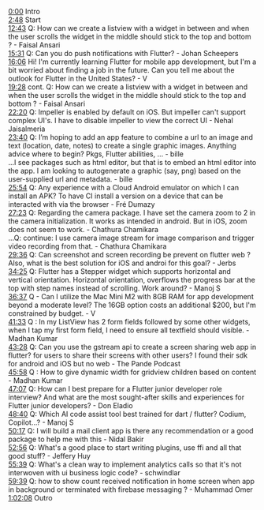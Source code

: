 [0:00](https://www.youtube.com/watch?v=Hi_Txd9Q9Pw&t=0m00s) Intro  
[2:48](https://www.youtube.com/watch?v=Hi_Txd9Q9Pw&t=2m48s) Start  
[12:43](https://www.youtube.com/watch?v=Hi_Txd9Q9Pw&t=12m43s) Q: How can we create a listview with a widget in between and when the user scrolls the widget in the middle should stick to the top and bottom ? - Faisal Ansari  
[15:31](https://www.youtube.com/watch?v=Hi_Txd9Q9Pw&t=15m31s) Q: Can you do push notifications with Flutter? - Johan Scheepers  
[16:06](https://www.youtube.com/watch?v=Hi_Txd9Q9Pw&t=16m06s) Hi! I'm currently learning Flutter for mobile app development, but I'm a bit worried about finding a job in the future. Can you tell me about the outlook for Flutter in the United States? - V  
[19:28](https://www.youtube.com/watch?v=Hi_Txd9Q9Pw&t=19m28s) cont. Q: How can we create a listview with a widget in between and when the user scrolls the widget in the middle should stick to the top and bottom ? - Faisal Ansari  
[22:20](https://www.youtube.com/watch?v=Hi_Txd9Q9Pw&t=22m20s) Q: Impeller is enabled by default on iOS. But impeller can't support complex UI's. I have to disable impeller to view the correct UI - Nehal Jaisalmeria  
[23:40](https://www.youtube.com/watch?v=Hi_Txd9Q9Pw&t=23m40s) Q: I’m hoping to add an app feature to combine a url to an image and text (location, date, notes) to create a single graphic images. Anything advice where to begin? Pkgs, Flutter abilities, … - bille  
...I see packages such as html editor, but that is to embed an html editor into the app. I am looking to autogenerate a graphic (say, png) based on the user-supplied url and metadata. - bille  
[25:54](https://www.youtube.com/watch?v=Hi_Txd9Q9Pw&t=25m54s) Q: Any experience with a Cloud Android emulator on which I can install an APK? To have CI install a version on a device that can be interacted with via the browser - Fré Dumazy  
[27:23](https://www.youtube.com/watch?v=Hi_Txd9Q9Pw&t=27m23s) Q: Regarding the camera package. I have set the camera zoom to 2 in the camera initialization. It works as intended in android. But in iOS, zoom does not seem to work. - Chathura Chamikara  
...Q: continue: I use camera image stream for image comparison and trigger video recording from that. - Chathura Chamikara  
[29:36](https://www.youtube.com/watch?v=Hi_Txd9Q9Pw&t=29m36s) Q: Can screenshot and screen recording be prevent on flutter web ? Also, what is the best solution for iOS and androi for this goal? - Jerbs  
[34:25](https://www.youtube.com/watch?v=Hi_Txd9Q9Pw&t=34m25s) Q: Flutter has a Stepper widget which supports horizontal and vertical orientation. Horizontal orientation, overflows the progress bar at the top with step names instead of scrolling. Work around? - Manoj S  
[36:37](https://www.youtube.com/watch?v=Hi_Txd9Q9Pw&t=36m37s) Q - Can I utilize the Mac Mini M2 with 8GB RAM for app development beyond a moderate level? The 16GB option costs an additional $200, but I'm constrained by budget. - V  
[41:33](https://www.youtube.com/watch?v=Hi_Txd9Q9Pw&t=41m33s) Q : In my ListView has 2 form fields followed by some other widgets, when I tap my first form field, I need to ensure all textfield should visible. - Madhan Kumar  
[43:28](https://www.youtube.com/watch?v=Hi_Txd9Q9Pw&t=43m28s) Q: Can you use the gstream api to create a screen sharing web app in flutter? for users to share their screens with other users? I found their sdk for android and iOS but no web - The Pande Podcast  
[45:58](https://www.youtube.com/watch?v=Hi_Txd9Q9Pw&t=45m58s) Q : How to give dynamic width for gridview children based on content - Madhan Kumar  
[47:07](https://www.youtube.com/watch?v=Hi_Txd9Q9Pw&t=47m07s) Q: How can I best prepare for a Flutter junior developer role interview? And what are the most sought-after skills and experiences for Flutter junior developers? - Don Eladio  
[48:40](https://www.youtube.com/watch?v=Hi_Txd9Q9Pw&t=48m40s) Q: Which AI code assist tool best trained for dart / flutter? Codium, Copilot...? - Manoj S  
[50:17](https://www.youtube.com/watch?v=Hi_Txd9Q9Pw&t=50m17s) Q: I will build a mail client app is there any recommendation or a good package to help me with this - Nidal Bakir  
[52:56](https://www.youtube.com/watch?v=Hi_Txd9Q9Pw&t=52m56s) Q: What's a good place to start writing plugins, use ffi and all that good stuff? - Jeffery Huy  
[55:39](https://www.youtube.com/watch?v=Hi_Txd9Q9Pw&t=55m39s) Q: What's a clean way to implement analytics calls so that it's not interwoven with ui business logic code? - schwindlar  
[59:39](https://www.youtube.com/watch?v=Hi_Txd9Q9Pw&t=59m39s) Q: how to show count received notification in home screen when app in background or terminated with firebase messaging ? - Muhammad Omer  
[1:02:08](https://www.youtube.com/watch?v=Hi_Txd9Q9Pw&t=1h02m08s) Outro  
